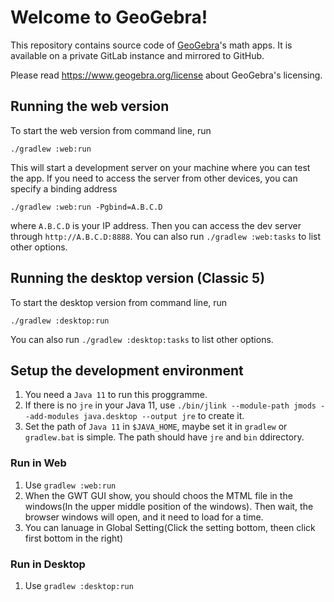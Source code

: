 # Welcome to GeoGebra!


This repository contains source code of [GeoGebra](https://www.geogebra.org)'s math apps.
It is available on a private GitLab instance and mirrored to GitHub.

Please read https://www.geogebra.org/license about GeoGebra's
licensing.

## Running the web version
To start the web version from command line, run

```
./gradlew :web:run
```

This will start a development server on your machine where you can test the app. 
If you need to access the server from other devices, you can specify a binding address

```
./gradlew :web:run -Pgbind=A.B.C.D
```

where `A.B.C.D` is your IP address. 
Then you can access the dev server through `http://A.B.C.D:8888`.
You can also run `./gradlew :web:tasks` to list other options.

## Running the desktop version (Classic 5)
To start the desktop version from command line, run

```
./gradlew :desktop:run
```
You can also run `./gradlew :desktop:tasks` to list other options.

## Setup the development environment

1. You need a `Java 11` to run this proggramme.
2. If there is no `jre` in your Java 11, use `./bin/jlink --module-path jmods --add-modules java.desktop --output jre` to create it.
3. Set the path of `Java 11` in `$JAVA_HOME`, maybe set it in `gradlew` or `gradlew.bat` is simple. The path should have `jre` and `bin` ddirectory.

### Run in Web
1. Use `gradlew :web:run`
2. When the GWT GUI show, you should choos the MTML file in the windows(In the upper middle position of the windows). Then wait, the browser windows will open, and it need to load for a time.
3. You can lanuage in Global Setting(Click the setting bottom, theen click first bottom in the right)

### Run in Desktop
1. Use `gradlew :desktop:run`
